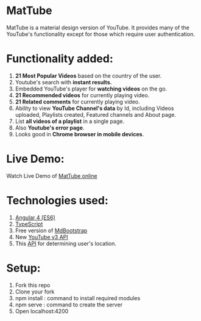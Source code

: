 # MatTube
MatTube is a material design version of YouTube. It provides many of the YouTube's functionality except for those which require user authentication.

# Functionality added:

1. <b>21 Most Popular Videos</b> based on the country of the user.
2. Youtube's search with <b>instant results.</b>
3. Embedded YouTube's player for <b>watching videos</b> on the go.
4. <b>21 Recommended videos</b> for currently playing video.
5. <b>21 Related comments</b> for currently playing video.
6. Ability to view <b>YouTube Channel's data</b> by Id, including Videos uploaded, Playlists created, Featured channels and About page.
7. List <b>all videos of a playlist</b> in a single page.
8. Also <b>Youtube's error page</b>.
9. Looks good in <b>Chrome browser in mobile devices</b>.

# Live Demo:

Watch Live Demo of <a href="https://materialtube.firebaseapp.com/">MatTube online</a>

# Technologies used:

1. <a href="https://angular.io">Angular 4 (ES6)</a></li>
2. <a href="https://www.typescriptlang.org/">TypeScript</a></li>
3. Free version of <a href="https://mdbootstrap.com/">MdBootstrap</a></li>
4. New <a href="https://developers.google.com/youtube/v3/">YouTube v3 API</a></li>
5. This <a href="https://freegeoip.net/json/">API</a> for determining user's location.</li>

# Setup:
1. Fork this repo
2. Clone your fork
3. npm install : command to install required modules
4. npm serve : command to create the server
5. Open localhost:4200

